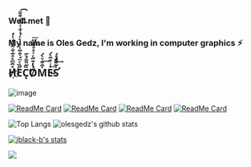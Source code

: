### Well met 👋 
### My name is Oles Gedz, I'm working in computer graphics ⚡
##                                                        H̸ͯ̂ͫ̀ͤ̃͋͌̏̒ͨ̒҉̀E̋̏ͨ̈́͋͂ͭͤ̍̀ͨ̉͋ͭ̂ͩ͒͌̕͢͡C̏͂̎͌̉̋͏̨̕Ỏ̸̓͊̋ͨ̍ͣͣͪͤ̕͟͟͞M̽̑̐ͮ̀́͢E̵͗ͥ̊̂̀́͟S̛̍͂̌͌ͣ́͏̡͢

<!--
**olesgedz/olesgedz** is a ✨ _special_ ✨ repository because its `README.md` (this file) appears on your GitHub profile.

Here are some ideas to get you started:

- 🔭 I’m currently working on ...
- 🌱 I’m currently learning ...
- 👯 I’m looking to collaborate on ...
- 🤔 I’m looking for help with ...
- 💬 Ask me about ...
- 📫 How to reach me: ...
- 😄 Pronouns: ...
- ⚡ Fun fact: ...
-->
![image](https://github.com/olesgedz/olesgedz/blob/master/shader.gif)
<!-- 
github_dark 
&theme=radical -->
[![ReadMe Card](https://github-readme-stats.vercel.app/api/pin/?username=olesgedz&repo=gbmu&show_icons=true&theme=github_dark)](https://github.com/olesgedz/gbmu)
[![ReadMe Card](https://github-readme-stats.vercel.app/api/pin/?username=olesgedz&repo=Scop&show_icons=tru&theme=github_dark)](https://github.com/olesgedz/Scop)
[![ReadMe Card](https://github-readme-stats.vercel.app/api/pin/?username=olesgedz&repo=RT&show_icons=true&theme=github_dark)](https://github.com/olesgedz/RT)
[![ReadMe Card](https://github-readme-stats.vercel.app/api/pin/?username=olesgedz&repo=ft_vox&show_icons=true&theme=github_dark)](https://github.com/olesgedz/ft_vox)

![Top Langs](https://github-readme-stats.vercel.app/api/top-langs/?username=olesgedz&show_icons=true&theme=github_dark) 
![olesgedz's github stats](https://github-readme-stats.vercel.app/api?username=olesgedz&count_private=true&show_icons=true&theme=github_dark)

[![jblack-b's stats](https://badge42.herokuapp.com/api/stats/jblack-b?cursus=42cursus)](https://github.com/olesgedz/olesgedz/edit/master/README.md)

![](https://komarev.com/ghpvc/?username=olesgedz&label=PROFILE+VIEWS&style=flat-square)
